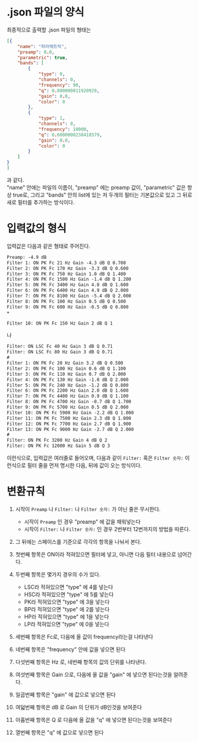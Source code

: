 # .json 파일의 양식  

최종적으로 출력할 .json 파일의 형태는  

```json
[{
	"name": "파라메트릭",
	"preamp": 0.0,
	"parametric": true,
	"bands": [
		{
			"type": 0,
			"channels": 0,
			"frequency": 90,
			"q": 0.800000011920929,
			"gain": 0.0,
			"color": 0
		},
		{
			"type": 1,
			"channels": 0,
			"frequency": 10000,
			"q": 0.6000000238418579,
			"gain": 0.0,
			"color": 0
		}
	]
}
]
```  

과 같다.  
"name" 안에는 파일의 이름이, "preamp" 에는 preamp 값이, "parametric" 값은 항상 true로, 그리고 "bands" 안의 list에 있는 저 두개의 필터는 기본값으로 있고 그 뒤로 새로 필터를 추가하는 방식이다.

# 입력값의 형식  

입력값은 다음과 같은 형태로 주어진다.

```txt
Preamp: -4.9 dB
Filter 1: ON PK Fc 21 Hz Gain -4.3 dB Q 0.700
Filter 2: ON PK Fc 170 Hz Gain -3.3 dB Q 0.600
Filter 3: ON PK Fc 750 Hz Gain 1.0 dB Q 1.400
Filter 4: ON PK Fc 1500 Hz Gain -1.4 dB Q 1.200
Filter 5: ON PK Fc 3400 Hz Gain 4.8 dB Q 1.600
Filter 6: ON PK Fc 6400 Hz Gain 4.9 dB Q 2.000
Filter 7: ON PK Fc 8100 Hz Gain -5.4 dB Q 2.000
Filter 8: ON PK Fc 100 Hz Gain 0.5 dB Q 0.500
Filter 9: ON PK Fc 600 Hz Gain -0.5 dB Q 0.800
+

Filter 10: ON PK Fc 150 Hz Gain 2 dB Q 1
```

나

```txt
Filter: ON LSC Fc 40 Hz Gain 3 dB Q 0.71
Filter: ON LSC Fc 80 Hz Gain 3 dB Q 0.71
#
Filter 1: ON PK Fc 20 Hz Gain 3.2 dB Q 0.500
Filter 2: ON PK Fc 100 Hz Gain 0.6 dB Q 1.100
Filter 3: ON PK Fc 110 Hz Gain 0.7 dB Q 2.000
Filter 4: ON PK Fc 130 Hz Gain -1.0 dB Q 2.000
Filter 5: ON PK Fc 240 Hz Gain -1.2 dB Q 0.800
Filter 6: ON PK Fc 2200 Hz Gain 2.0 dB Q 1.600
Filter 7: ON PK Fc 4400 Hz Gain 0.9 dB Q 1.100
Filter 8: ON PK Fc 4700 Hz Gain -0.7 dB Q 1.700
Filter 9: ON PK Fc 5700 Hz Gain 0.5 dB Q 2.000
Filter 10: ON PK Fc 5900 Hz Gain -2.2 dB Q 1.000
Filter 11: ON PK Fc 7500 Hz Gain 2.3 dB Q 1.000
Filter 12: ON PK Fc 7700 Hz Gain 2.7 dB Q 1.900
Filter 13: ON PK Fc 9000 Hz Gain -2.7 dB Q 2.000
#
Filter: ON PK Fc 3200 Hz Gain 4 dB Q 2
Filter: ON PK Fc 12000 Hz Gain 5 dB Q 3
```  

이런식으로, 입력값은 여러줄로 들어오며, 다음과 같이 `Filter:` 혹은 `Filter 숫자:` 이런식으로 필터 줄을 먼저 명시한 다음, 뒤에 값이 오는 방식이다.  

# 변환규칙  

1. 시작이 `Preamp` 나 `Filter:` 나 `Filter 숫자:` 가 아닌 줄은 무시한다.  
    - 시작이 `Preamp` 인 경우 "preamp" 에 값을 채워넣는다
    - 시작이 `Filter:` 나 `Filter 숫자:` 인 경우 2번부터 12번까지의 방법을 따른다.
2. 그 뒤에는 스페이스를 기준으로 각각의 항목을 나눠서 본다.
3. 첫번째 항목은 ON이라 적혀있으면 필터에 넣고, 아니면 다음 필터 내용으로 넘어간다.  
4. 두번째 항목은 몇가지 경우의 수가 있다.

    - LSC라 적혀있으면 "type" 에 4를 넣는다  
    - HSC라 적혀있으면 "type" 에 5를 넣는다
    - PK라 적혀있으면 "type" 에 3을 넣는다
    - BP라 적혀있으면 "type" 에 2를 넣는다
    - HP라 적혀있으면 "type" 에 1을 넣는다
    - LP라 적혀있으면 "type" 에 0을 넣는다

5. 세번째 항목은 Fc로, 다음에 올 값이 frequency라는걸 나타낸다

6. 네번째 항목은 "frequency" 안에 값을 넣으면 된다

7. 다섯번째 항목은 Hz 로, 네번째 항목의 값의 단위를 나타낸다.

8. 여섯번째 항목은 Gain 으로, 다음에 올 값을 "gain" 에 넣으면 된다는것을 알려준다.

9. 일곱번째 항목은 "gain" 에 값으로 넣으면 된다

10. 여덟번째 항목은 dB 로 Gain 의 단위가 dB인것을 보여준다

11. 아홉번째 항목은 Q 로 다음에 올 값을 "q" 에 넣으면 된다는것을 보여준다

12. 열번째 항목은 "q" 에 값으로 넣으면 된다
